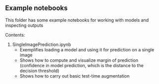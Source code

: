 ## Example notebooks

This folder has some example notebooks for working with models and inspecting outputs

Contents:

1. SingleImagePrediction.ipynb
    - Exemplifies loading a model and using it for prediction on a single image
    - Shows how to compute and visualize margin of prediction (confidence in model prediction, which is the distance to the decision threshold)
    - Shows how to carry out basic test-time augmentation

